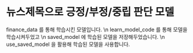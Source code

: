 # 뉴스제목으로 긍정/부정/중립 판단 모델
finance_data 를 통해 학습시킨 모델입니다. \n
learn_model_code 를 통해 모델을 학습시켜두었고 \n
saved_model 에 학습된 모델을 저장해두었습니다. \n
use_saved_model 을 활용해 학습된 모델을 사용합니다.
